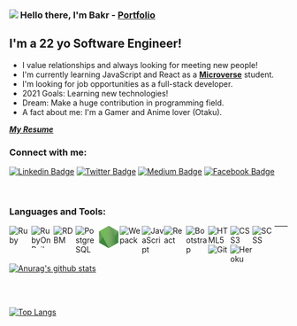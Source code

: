 ### <img src="https://media.giphy.com/media/hvRJCLFzcasrR4ia7z/giphy.gif" width="40px"> Hello there, I'm Bakr - [Portfolio]

## I'm a 22 yo Software Engineer!
- I value relationships and always looking for meeting new people!
- I'm currently learning JavaScript and React as a **[Microverse]** student.
- I'm looking for job opportunities as a full-stack developer.
- 2021 Goals: Learning new technologies!
- Dream: Make a huge contribution in programming field.
- A fact about me: I'm a Gamer and Anime lover (Otaku).

[**_My Resume_**](https://docs.google.com/document/d/19LbxJDb6F32rWFekkyoJrx1M4p6L2HPHvTxbWzI-2zQ/edit?usp=sharing)

### Connect with me:

[![Linkedin Badge](https://img.shields.io/badge/LinkedIn-0077B5?style=for-the-badge&logo=linkedin&logoColor=white&link=https://www.linkedin.com/in/m-bakr/)](https://www.linkedin.com/in/m-bakr/)
[![Twitter Badge](https://img.shields.io/badge/Twitter-1DA1F2?style=for-the-badge&logo=twitter&logoColor=white&link=https://twitter.com/bkshjs)](https://twitter.com/bkshjs)
[![Medium Badge](https://img.shields.io/badge/Medium-12100E?style=for-the-badge&logo=medium&logoColor=white&link=https://mbakr6821.medium.com/)](https://mbakr6821.medium.com/)
[![Facebook Badge](https://img.shields.io/badge/Facebook-1877F2?style=for-the-badge&logo=facebook&logoColor=white&link=https://www.facebook.com/mahmoud.bakr.1460/)](https://www.facebook.com/mahmoud.bakr.1460/)

<br />

### Languages and Tools:
<img align="left" alt="Ruby" width="40px" src="https://upload.wikimedia.org/wikipedia/commons/7/73/Ruby_logo.svg" />
<img align="left" alt="RubyOnRails" width="40px" height="40px" src="https://devicons.github.io/devicon/devicon.git/icons/rails/rails-original-wordmark.svg" />
<img align="left" alt="RDBM" width="40px" src="https://cdn1.iconfinder.com/data/icons/data-and-networking-1/64/69-512.png" />
<img align="left" alt="PostgreSQL" width="40px" src="https://devicons.github.io/devicon/devicon.git/icons/postgresql/postgresql-original-wordmark.svg" />
<img align="left" alt="Node.js" width="40px" src="https://raw.githubusercontent.com/github/explore/80688e429a7d4ef2fca1e82350fe8e3517d3494d/topics/nodejs/nodejs.png" />
<img align="left" alt="Wepack" width="40px" src="https://devicons.github.io/devicon/devicon.git/icons/webpack/webpack-original.svg" />
<img align="left" alt="JavaScript" width="40px" src="https://devicons.github.io/devicon/devicon.git/icons/javascript/javascript-original.svg" />
<img align="left" alt="React" width="40px" src="https://devicons.github.io/devicon/devicon.git/icons/react/react-original-wordmark.svg" />
<img align="left" alt="Bootstrap" width="40px" src="https://devicons.github.io/devicon/devicon.git/icons/bootstrap/bootstrap-plain.svg" />
<img align="left" alt="HTML5" width="40px" src="https://devicons.github.io/devicon/devicon.git/icons/html5/html5-original-wordmark.svg" />
<img align="left" alt="CSS3" width="40px" src="https://devicons.github.io/devicon/devicon.git/icons/css3/css3-original-wordmark.svg" />
<img align="left" alt="SCSS" width="40px" src="https://devicons.github.io/devicon/devicon.git/icons/sass/sass-original.svg" />
<img align="left" alt="Git" width="40px" src="https://www.vectorlogo.zone/logos/git-scm/git-scm-icon.svg" />
<img align="left" alt="Heroku" width="40px" src="https://www.vectorlogo.zone/logos/heroku/heroku-icon.svg" />

---

<br />
<br />

[![Anurag's github stats](https://github-readme-stats.vercel.app/api?username=MahmoudBakr23&sshow_icons=true_color=fff&icon_color=79ff97&text_color=9f9f9f&bg_color=151515)](https://github.com/anuraghazra/github-readme-stats)

<br />
<br />

[![Top Langs](https://github-readme-stats.vercel.app/api/top-langs/?username=MahmoudBakr23&show_icons=true&theme=radical&layout=compact)](https://github.com/MahmoudBakr23/github-readme-stats)

[Portfolio]: https://fast-wave-79751.herokuapp.com/
[LinkedIn]: https://www.linkedin.com/in/m-bakr/
[Twitter]: https://twitter.com/bkshjs
[Microverse]: https://www.microverse.org/
[Facebook]: https://www.facebook.com/mahmoud.bakr.1460/